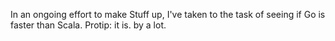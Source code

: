 In an ongoing effort to make Stuff up, I've taken to the task of seeing if Go is faster than Scala.  Protip: it is.  by a lot.